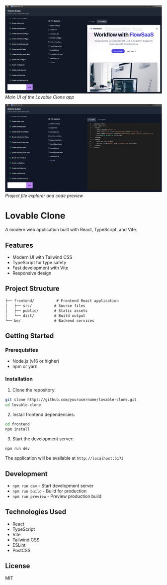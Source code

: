 ![App UI Screenshot](frontend/public/screenshots/Screenshot-2025-05-18.png)
*Main UI of the Lovable Clone app*

![File Explorer Screenshot](frontend/public/screenshots/photo-2025-05-18-14-51-28.jpeg)
*Project file explorer and code preview*

# Lovable Clone

A modern web application built with React, TypeScript, and Vite.

## Features

- Modern UI with Tailwind CSS
- TypeScript for type safety
- Fast development with Vite
- Responsive design

## Project Structure

```
├── frontend/          # Frontend React application
│   ├── src/          # Source files
│   ├── public/       # Static assets
│   └── dist/         # Build output
└── be/               # Backend services
```

## Getting Started

### Prerequisites

- Node.js (v16 or higher)
- npm or yarn

### Installation

1. Clone the repository:
```bash
git clone https://github.com/yourusername/lovable-clone.git
cd lovable-clone
```

2. Install frontend dependencies:
```bash
cd frontend
npm install
```

3. Start the development server:
```bash
npm run dev
```

The application will be available at `http://localhost:5173`

## Development

- `npm run dev` - Start development server
- `npm run build` - Build for production
- `npm run preview` - Preview production build



## Technologies Used

- React
- TypeScript
- Vite
- Tailwind CSS
- ESLint
- PostCSS

## License

MIT 
